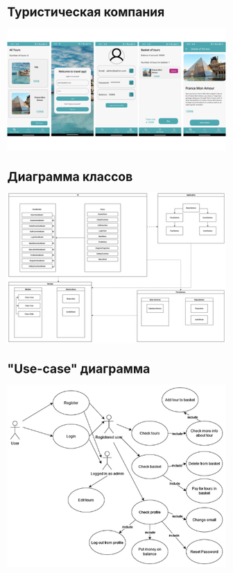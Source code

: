 # Туристическая компания

![Image alt](https://github.com/westcrime/travel-agency-app/raw/main/Screenshots/screens.png)
# Диаграмма классов

![Image alt](https://github.com/westcrime/travel-agency-app/raw/main/diagrams/class-diagram.png)
# "Use-case" диаграмма

![Image alt](https://github.com/westcrime/travel-agency-app/raw/main/diagrams/use-case-diagram.png)

